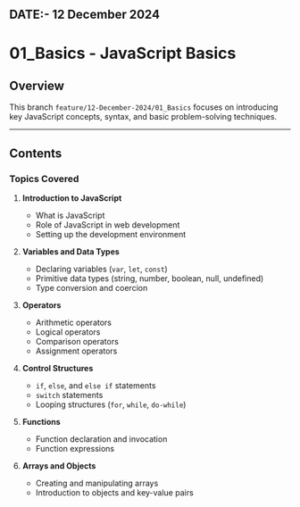 ## DATE:- 12 December 2024

# 01_Basics - JavaScript Basics

## Overview
This branch `feature/12-December-2024/01_Basics` focuses on introducing key JavaScript concepts, syntax, and basic problem-solving techniques.

---

## Contents
### Topics Covered
1. **Introduction to JavaScript**
   - What is JavaScript
   - Role of JavaScript in web development
   - Setting up the development environment

2. **Variables and Data Types**
   - Declaring variables (`var`, `let`, `const`)
   - Primitive data types (string, number, boolean, null, undefined)
   - Type conversion and coercion

3. **Operators**
   - Arithmetic operators
   - Logical operators
   - Comparison operators
   - Assignment operators

4. **Control Structures**
   - `if`, `else`, and `else if` statements
   - `switch` statements
   - Looping structures (`for`, `while`, `do-while`)

5. **Functions**
   - Function declaration and invocation
   - Function expressions

6. **Arrays and Objects**
   - Creating and manipulating arrays
   - Introduction to objects and key-value pairs
